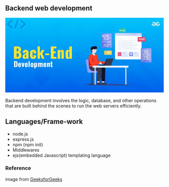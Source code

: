 ## Backend web development

![Alt text](./images/Backend-Development.png)

Backend development involves the logic, database, and other operations that are built behind the scenes to run the web servers efficiently.

## Languages/Frame-work

+ node.js
+ express.js
+ npm (npm init)
+ Middlewares
+ ejs(embedded Javascript) templating language

### Reference

image from [GeeksforGeeks](https://www.geeksforgeeks.org/backend-development/)

